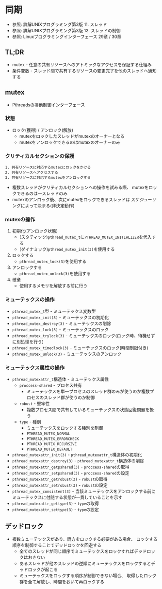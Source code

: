 # 同期
- 参照: 詳解UNIXプログラミング第3版 11. スレッド
- 参照: 詳解UNIXプログラミング第3版 12. スレッドの制御
- 参照: Linuxプログラミングインターフェース 29章 / 30章

## TL;DR
- mutex - 任意の共有リソースへのアトミックなアクセスを保証する仕組み
- 条件変数 - スレッド間で共有するリソースの変更完了を他のスレッドへ通知する

## mutex
- Pthreadsの排他制御インターフェース

### 状態
- ロック(獲得) / アンロック(解放)
  - mutexをロックしたスレッドがmutexのオーナーとなる
  - mutexをアンロックできるのはmutexのオーナーのみ

### クリティカルセクションの保護
```
1. 共有リソースに対応するmutexにロックをかける
2. 共有リソースへアクセスする
3. 共有リソースに対応するmutexをアンロックする
```
- 複数スレッドがクリティカルセクションへの操作を試みる際、
  mutexをロックできるのは一スレッドのみ
- mutexのアンロック後、次にmutexをロックできるスレッドは
  スケジューリングによって決まる(非決定動作)

### mutexの操作
1. 初期化(アンロック状態)
    - (スタティック)`pthread_mutex_t`に`PTHREAD_MUTEX_INITIALIZER`を代入する
    - (ダイナミック)`pthread_mutex_init(3)`を使用する
2. ロックする
    - `pthread_mutex_lock(3)`を使用する
3. アンロックする
    - `pthread_mutex_unlock(3)`を使用する
4. 破棄
    - 使用するメモリを解放する前に行う

### ミューテックスの操作
- `pthread_mutex_t`型 - ミューテックス変数型
- `pthread_mutex_init(3)` - ミューテックスの初期化
- `pthread_mutex_destroy(3)` - ミューテックスの削除
- `pthread_mutex_lock(3)` - ミューテックスのロック
- `pthread_mutex_trylock(3)` - ミューテックスのロック(ロック時、待機せずに別処理を行う)
- `pthread_mutex_timedlock(3)` - ミューテックスのロック(時間制限付き)
- `pthread_mutex_unlock(3)` - ミューテックスのアンロック

### ミューテックス属性の操作
- `pthread_mutexattr_t`構造体 - ミューテックス属性
  - `proccess-shared` - プロセス共有
    - ミューテックスを単一プロセスのスレッド群のみが使うのか複数プロセスのスレッド群が使うのか制御
  - `robust` - 堅牢性
    - 複数プロセス間で共有しているミューテックスの状態回復問題を扱う
  - `type` - 種別
    - ミューテックスをロックする種別を制御
    - `PTHREAD_MUTEX_NORMAL`
    - `PTHREAD_MUTEX_ERRORCHECK`
    - `PTHREAD_MUTEX_RECURSIVE`
    - `PTHREAD_MUTEX_DEFAULT`
- `pthread_mutexattr_init(3)` - `pthread_mutexattr_t`構造体の初期化
- `pthread_mutexattr_destroy(3)` - `pthread_mutexattr_t`構造体の削除
- `pthread_mutexattr_getpshared(3)` - `proccess-shared`の取得
- `pthread_mutexattr_setpshared(3)` - `proccess-shared`の設定
- `pthread_mutexattr_getrobust(3)` - `robust`の取得
- `pthread_mutexattr_setrobust(3)` - `robust`の設定
- `pthread_mutex_consistent(3)` - 当該ミューテックスをアンロックする前にミューテックスに付随する状態が一貫していることを示す
- `pthread_mutexattr_gettype(3)` - `type`の取得
- `pthread_mutexattr_settype(3)` - `type`の設定

## デッドロック
- 複数ミューテックスがあり、両方をロックする必要がある場合、
  ロックする順序を制御することでデッドロックを回避する
  - 全てのスレッドが同じ順序でミューテックスをロックすればデッドロックはおきない
  - あるスレッドが他のスレッドの逆順にミューテックスをロックするとデッドロックが起こる
  - ミューテックスをロックする順序が制御できない場合、
    取得したロック群を全て解放し、時間をおいて再ロックする
